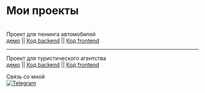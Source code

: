 <h1>Мои проекты</h1>
<br/>
Проект для тюнинга автомобилей
<br/>
<a href='https://tuning-atelie.herokuapp.com/'>демо<a/> || <a href="https://github.com/barzaevhalid/BackendForAutoTuning"> Код backend<a/> || <a href='https://github.com/barzaevhalid/front-tuning'> Код frontend<a/> 
<hr/>
Проект для туристического агентства
<br/>
<a href="https://tur--agency.herokuapp.com/">демо<a/> || <a href='https://github.com/barzaevhalid/BackendForTravelAgency'>Код backend<a/> || <a href='https://github.com/barzaevhalid/frontTur'>Код frontend <a/>

Связь со мной
<br/>
[![Telegram](https://img.shields.io/badge/Telegram-111111?style=for-the-badge&logo=telegram)](https://t.me/Halid_barz)

